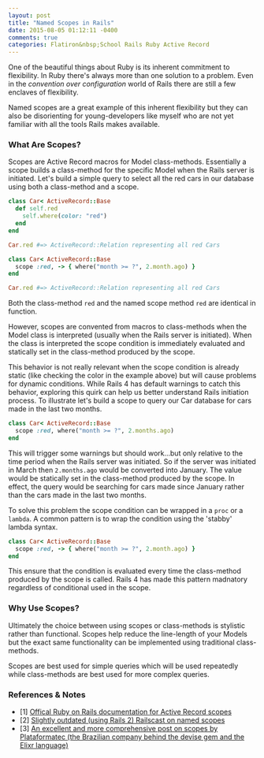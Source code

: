 ```yaml
---
layout: post
title: "Named Scopes in Rails"
date: 2015-08-05 01:12:11 -0400
comments: true
categories: Flatiron&nbsp;School Rails Ruby Active Record
---
```


One of the beautiful things about Ruby is its inherent commitment to flexibility. In Ruby there's always more than one solution to a problem. Even in the _convention over configuration_ world of Rails there are still a few enclaves of flexibility.

Named scopes are a great example of this inherent flexibility but they can also be disorienting for young-developers like myself who are not yet familiar with all the tools Rails makes available.  


### What Are Scopes?

Scopes are Active Record macros for Model class-methods. Essentially a scope builds a class-method for the specific Model when the Rails server is initiated. Let's build a simple query to select all the red cars in our database using both a class-method and a scope.

```ruby
class Car< ActiveRecord::Base
  def self.red
    self.where(color: "red")
  end
end

Car.red #=> ActiveRecord::Relation representing all red Cars

class Car< ActiveRecord::Base
  scope :red, -> { where("month >= ?", 2.month.ago) }
end

Car.red #=> ActiveRecord::Relation representing all red Cars
```
Both the class-method `red` and the named scope method `red` are identical in function.

However, scopes are convented from macros to class-methods when the Model class is interpreted (usually when the Rails server is initiated). When the class is interpreted the scope condition is immediately evaluated and statically set in the class-method produced by the scope.

This behavior is not really relevant when the scope condition is already static (like checking the color in the example above) but will cause problems for dynamic conditions. While Rails 4 has default warnings to catch this behavior, exploring this quirk can help us better understand Rails initiation process. To illustrate let's build a scope to query our Car database for cars made in the last two months. 

```ruby
class Car< ActiveRecord::Base
  scope :red, where("month >= ?", 2.months.ago)
end
```
This will trigger some warnings but should work...but only relative to the time period when the Rails server was initiated. So if the server was initiated in March then `2.months.ago` would be converted into January. The value would be statically set in the class-method produced by the scope. In effect, the query would be searching for cars made since January rather than the cars made in the last two months.   

To solve this problem the scope condition can be wrapped in a `proc` or a `lambda`. A common pattern is to wrap the condition using the 'stabby' lambda syntax.

```ruby
class Car< ActiveRecord::Base
  scope :red, -> { where("month >= ?", 2.month.ago) }
end
```
This ensure that the condition is evaluated every time the class-method produced by the scope is called. Rails 4 has made this pattern madnatory regardless of conditional used in the scope. 


### Why Use Scopes?

Ultimately the choice between using scopes or class-methods is stylistic rather than functional. Scopes help reduce the line-length of your Models but the exact same functionality can be implemented using traditional class-methods.

Scopes are best used for simple queries which will be used repeatedly while class-methods are best used for more complex queries. 


### References & Notes

- [1] [Offical Ruby on Rails documentation for Active Record scopes](http://guides.rubyonrails.org/active_record_querying.html#scopes)
- [2] [Slightly outdated (using Rails 2) Railscast on named scopes](http://railscasts.com/episodes/108-named-scope)
- [3] [An excellent and more comprehensive post on scopes by Plataformatec (the Brazilian company behind the devise gem and the Elixr language)](http://blog.plataformatec.com.br/2013/02/active-record-scopes-vs-class-methods/)
